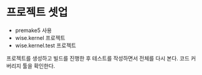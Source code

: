 # 프로젝트 셋업 

- premake5 사용 
- wise.kernel 프로젝트
- wise.kernel.test 프로젝트 



프로젝트를 생성하고 빌드를 진행한 후 테스트를 작성하면서 전체를 다시 본다. 코드 커버리지 툴을 확인한다. 
















